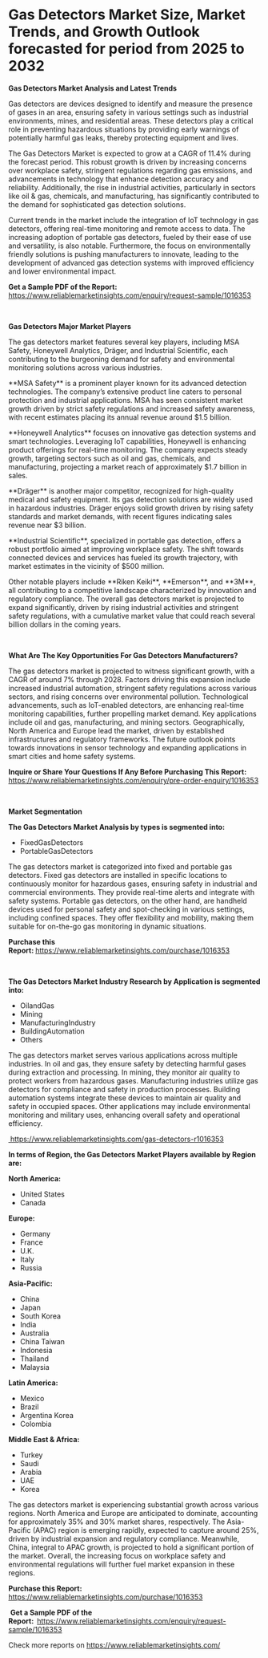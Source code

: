 <p><h1>Gas Detectors Market Size, Market Trends, and Growth Outlook forecasted for period from 2025 to 2032</h1></p><p><strong>Gas Detectors Market Analysis and Latest Trends</strong></p>
<p><p>Gas detectors are devices designed to identify and measure the presence of gases in an area, ensuring safety in various settings such as industrial environments, mines, and residential areas. These detectors play a critical role in preventing hazardous situations by providing early warnings of potentially harmful gas leaks, thereby protecting equipment and lives.</p><p>The Gas Detectors Market is expected to grow at a CAGR of 11.4% during the forecast period. This robust growth is driven by increasing concerns over workplace safety, stringent regulations regarding gas emissions, and advancements in technology that enhance detection accuracy and reliability. Additionally, the rise in industrial activities, particularly in sectors like oil & gas, chemicals, and manufacturing, has significantly contributed to the demand for sophisticated gas detection solutions.</p><p>Current trends in the market include the integration of IoT technology in gas detectors, offering real-time monitoring and remote access to data. The increasing adoption of portable gas detectors, fueled by their ease of use and versatility, is also notable. Furthermore, the focus on environmentally friendly solutions is pushing manufacturers to innovate, leading to the development of advanced gas detection systems with improved efficiency and lower environmental impact.</p></p>
<p><strong>Get a Sample PDF of the Report:&nbsp;</strong> <a href="https://www.reliablemarketinsights.com/enquiry/request-sample/1016353?utm_campaign=3369&utm_medium=2&utm_source=Github&utm_content=ia&utm_term=08042025&utm_id=gas-detectors">https://www.reliablemarketinsights.com/enquiry/request-sample/1016353</a></p>
<p>&nbsp;</p>
<p><strong>Gas Detectors Major Market Players</strong></p>
<p><p>The gas detectors market features several key players, including MSA Safety, Honeywell Analytics, Dräger, and Industrial Scientific, each contributing to the burgeoning demand for safety and environmental monitoring solutions across various industries.</p><p>**MSA Safety** is a prominent player known for its advanced detection technologies. The company’s extensive product line caters to personal protection and industrial applications. MSA has seen consistent market growth driven by strict safety regulations and increased safety awareness, with recent estimates placing its annual revenue around $1.5 billion.</p><p>**Honeywell Analytics** focuses on innovative gas detection systems and smart technologies. Leveraging IoT capabilities, Honeywell is enhancing product offerings for real-time monitoring. The company expects steady growth, targeting sectors such as oil and gas, chemicals, and manufacturing, projecting a market reach of approximately $1.7 billion in sales.</p><p>**Dräger** is another major competitor, recognized for high-quality medical and safety equipment. Its gas detection solutions are widely used in hazardous industries. Dräger enjoys solid growth driven by rising safety standards and market demands, with recent figures indicating sales revenue near $3 billion.</p><p>**Industrial Scientific**, specialized in portable gas detection, offers a robust portfolio aimed at improving workplace safety. The shift towards connected devices and services has fueled its growth trajectory, with market estimates in the vicinity of $500 million.</p><p>Other notable players include **Riken Keiki**, **Emerson**, and **3M**, all contributing to a competitive landscape characterized by innovation and regulatory compliance. The overall gas detectors market is projected to expand significantly, driven by rising industrial activities and stringent safety regulations, with a cumulative market value that could reach several billion dollars in the coming years.</p></p>
<p>&nbsp;</p>
<p><strong>What Are The Key Opportunities For Gas Detectors Manufacturers?</strong></p>
<p><p>The gas detectors market is projected to witness significant growth, with a CAGR of around 7% through 2028. Factors driving this expansion include increased industrial automation, stringent safety regulations across various sectors, and rising concerns over environmental pollution. Technological advancements, such as IoT-enabled detectors, are enhancing real-time monitoring capabilities, further propelling market demand. Key applications include oil and gas, manufacturing, and mining sectors. Geographically, North America and Europe lead the market, driven by established infrastructures and regulatory frameworks. The future outlook points towards innovations in sensor technology and expanding applications in smart cities and home safety systems.</p></p>
<p><strong>Inquire or Share Your Questions If Any Before Purchasing This Report:</strong> <a href="https://www.reliablemarketinsights.com/enquiry/pre-order-enquiry/1016353?utm_campaign=3369&utm_medium=2&utm_source=Github&utm_content=ia&utm_term=08042025&utm_id=gas-detectors">https://www.reliablemarketinsights.com/enquiry/pre-order-enquiry/1016353</a></p>
<p>&nbsp;</p>
<p><strong>Market Segmentation</strong></p>
<p><strong>The Gas Detectors Market Analysis by types is segmented into:</strong></p>
<p><ul><li>FixedGasDetectors</li><li>PortableGasDetectors</li></ul></p>
<p><p>The gas detectors market is categorized into fixed and portable gas detectors. Fixed gas detectors are installed in specific locations to continuously monitor for hazardous gases, ensuring safety in industrial and commercial environments. They provide real-time alerts and integrate with safety systems. Portable gas detectors, on the other hand, are handheld devices used for personal safety and spot-checking in various settings, including confined spaces. They offer flexibility and mobility, making them suitable for on-the-go gas monitoring in dynamic situations.</p></p>
<p><strong>Purchase this Report:&nbsp;</strong><a href="https://www.reliablemarketinsights.com/purchase/1016353?utm_campaign=3369&utm_medium=2&utm_source=Github&utm_content=ia&utm_term=08042025&utm_id=gas-detectors">https://www.reliablemarketinsights.com/purchase/1016353</a></p>
<p>&nbsp;</p>
<p><strong>The Gas Detectors Market Industry Research by Application is segmented into:</strong></p>
<p><ul><li>OilandGas</li><li>Mining</li><li>ManufacturingIndustry</li><li>BuildingAutomation</li><li>Others</li></ul></p>
<p><p>The gas detectors market serves various applications across multiple industries. In oil and gas, they ensure safety by detecting harmful gases during extraction and processing. In mining, they monitor air quality to protect workers from hazardous gases. Manufacturing industries utilize gas detectors for compliance and safety in production processes. Building automation systems integrate these devices to maintain air quality and safety in occupied spaces. Other applications may include environmental monitoring and military uses, enhancing overall safety and operational efficiency.</p></p>
<p><a href="https://www.reliablemarketinsights.com/gas-detectors-r1016353?utm_campaign=3369&utm_medium=2&utm_source=Github&utm_content=ia&utm_term=08042025&utm_id=gas-detectors">&nbsp;https://www.reliablemarketinsights.com/gas-detectors-r1016353</a></p>
<p><strong>In terms of Region, the Gas Detectors Market Players available by Region are:</strong></p>
<p>
    <p> <strong> North America: </strong>
        <ul>
            <li>United States</li>
            <li>Canada</li>
        </ul>
        </p> 
    <p> <strong> Europe: </strong>
        <ul>
            <li>Germany</li>
            <li>France</li>
            <li>U.K.</li>
            <li>Italy</li>
            <li>Russia</li>
        </ul>
        </p> 
    <p> <strong> Asia-Pacific: </strong>
        <ul>
            <li>China</li>
            <li>Japan</li>
            <li>South Korea</li>
            <li>India</li>
            <li>Australia</li>
            <li>China Taiwan</li>
            <li>Indonesia</li>
            <li>Thailand</li>
            <li>Malaysia</li>
        </ul>
        </p> 
    <p> <strong> Latin America: </strong>
        <ul>
            <li>Mexico</li>
            <li>Brazil</li>
            <li>Argentina Korea</li>
            <li>Colombia</li>
        </ul>
        </p> 
    <p> <strong> Middle East & Africa: </strong>
        <ul>
            <li>Turkey</li>
            <li>Saudi</li>
            <li>Arabia</li>
            <li>UAE</li>
            <li>Korea</li>
        </ul>
    </p>
    </p>
<p><p>The gas detectors market is experiencing substantial growth across various regions. North America and Europe are anticipated to dominate, accounting for approximately 35% and 30% market shares, respectively. The Asia-Pacific (APAC) region is emerging rapidly, expected to capture around 25%, driven by industrial expansion and regulatory compliance. Meanwhile, China, integral to APAC growth, is projected to hold a significant portion of the market. Overall, the increasing focus on workplace safety and environmental regulations will further fuel market expansion in these regions.</p></p>
<p><strong>Purchase this Report: </strong><a href="https://www.reliablemarketinsights.com/purchase/1016353?utm_campaign=3369&utm_medium=2&utm_source=Github&utm_content=ia&utm_term=08042025&utm_id=gas-detectors">https://www.reliablemarketinsights.com/purchase/1016353</a></p>
<p>&nbsp;<strong>Get a Sample PDF of the Report:&nbsp;&nbsp;</strong><a href="https://www.reliablemarketinsights.com/enquiry/request-sample/1016353?utm_campaign=3369&utm_medium=2&utm_source=Github&utm_content=ia&utm_term=08042025&utm_id=gas-detectors">https://www.reliablemarketinsights.com/enquiry/request-sample/1016353</a></p>
<p><strong></strong></p>
<p>Check more reports on <a href="https://www.reliablemarketinsights.com/?utm_campaign=3369&utm_medium=2&utm_source=Github&utm_content=ia&utm_term=08042025&utm_id=gas-detectors">https://www.reliablemarketinsights.com/</a></p>